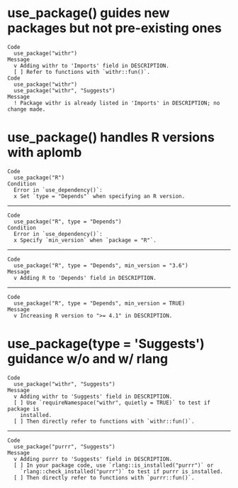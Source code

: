 # use_package() guides new packages but not pre-existing ones

    Code
      use_package("withr")
    Message
      v Adding withr to 'Imports' field in DESCRIPTION.
      [ ] Refer to functions with `withr::fun()`.
    Code
      use_package("withr")
      use_package("withr", "Suggests")
    Message
      ! Package withr is already listed in 'Imports' in DESCRIPTION; no change made.

# use_package() handles R versions with aplomb

    Code
      use_package("R")
    Condition
      Error in `use_dependency()`:
      x Set `type = "Depends"` when specifying an R version.

---

    Code
      use_package("R", type = "Depends")
    Condition
      Error in `use_dependency()`:
      x Specify `min_version` when `package = "R"`.

---

    Code
      use_package("R", type = "Depends", min_version = "3.6")
    Message
      v Adding R to 'Depends' field in DESCRIPTION.

---

    Code
      use_package("R", type = "Depends", min_version = TRUE)
    Message
      v Increasing R version to ">= 4.1" in DESCRIPTION.

# use_package(type = 'Suggests') guidance w/o and w/ rlang

    Code
      use_package("withr", "Suggests")
    Message
      v Adding withr to 'Suggests' field in DESCRIPTION.
      [ ] Use `requireNamespace("withr", quietly = TRUE)` to test if package is
        installed.
      [ ] Then directly refer to functions with `withr::fun()`.

---

    Code
      use_package("purrr", "Suggests")
    Message
      v Adding purrr to 'Suggests' field in DESCRIPTION.
      [ ] In your package code, use `rlang::is_installed("purrr")` or
        `rlang::check_installed("purrr")` to test if purrr is installed.
      [ ] Then directly refer to functions with `purrr::fun()`.

